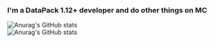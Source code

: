 ### I'm a DataPack 1.12+ developer and do other things on MC

![Anurag's GitHub stats](https://github-readme-stats.vercel.app/api?username=Arisu001&count_private=true&show_icons=true&theme=tokyonight)<br />
![Anurag's GitHub stats](https://github-readme-stats.vercel.app/api/top-langs?hide=css,c,html&username=Arisu001&count_private=true&show_icons=true&theme=tokyonight)
